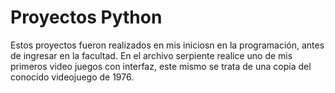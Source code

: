 # Proyectos Python
Estos proyectos fueron realizados en mis iniciosn en la programación, antes de ingresar en la facultad.
En el archivo serpiente realice uno de mis primeros video juegos con interfaz, este mismo se trata de una copia del conocido videojuego de 1976.

